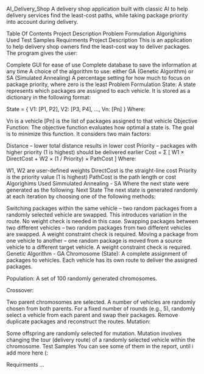 AI_Delivery_Shop
A delivery shop application built with classic AI to help delivery services find the least-cost paths, while taking package priority into account during delivery.

Table Of Contents
Project Description
Problem Formulation
Algorighims Used
Test Samples
Requirments
Project Description
This is an application to help delivery shop owners find the least-cost way to deliver packages. The program gives the user:

Complete GUI for ease of use
Complete database to save the information at any time
A choice of the algorithm to use: either GA (Genetic Algorithm) or SA (Simulated Annealing)
A percentage setting for how much to focus on package priority, where zero is the least
Problem Formulation
State:
A state represents which packages are assigned to each vehicle.
It is stored as a dictionary in the following format:

State = { V1: [P1, P2], V2: [P3, P4], ..., Vn: [Pn] }
Where:

Vn is a vehicle
[Pn] is the list of packages assigned to that vehicle
Objective Function:
The objective function evaluates how optimal a state is. The goal is to minimize this function.
It considers two main factors:

Distance – lower total distance results in lower cost
Priority – packages with higher priority (1 is highest) should be delivered earlier
Cost = Σ [ W1 × DirectCost + W2 × (1 / Priority) × PathCost ]
Where:

W1, W2 are user-defined weights
DirectCost is the straight-line cost
Priority is the priority value (1 is highest)
PathCost is the path length or cost
Algorighims Used
Simmulated Annealing - SA
Where the next state were generated as the following:
Next State The next state is generated randomly at each iteration by choosing one of the following methods:

Switching packages within the same vehicle – two random packages from a randomly selected vehicle are swapped. This introduces variation in the route. No weight check is needed in this case.
Swapping packages between two different vehicles – two random packages from two different vehicles are swapped. A weight constraint check is required.
Moving a package from one vehicle to another – one random package is moved from a source vehicle to a different target vehicle. A weight constraint check is required.
Genetic Algorithm - GA
Chromosome (State):
A complete assignment of packages to vehicles. Each vehicle has its own route to deliver the assigned packages.

Population:
A set of 100 randomly generated chromosomes.

Crossover:

Two parent chromosomes are selected.
A number of vehicles are randomly chosen from both parents.
For a fixed number of rounds (e.g., 5), randomly select a vehicle from each parent and swap their packages.
Remove duplicate packages and reconstruct the routes.
Mutation:

Some offspring are randomly selected for mutation.
Mutation involves changing the tour (delivery route) of a randomly selected vehicle within the chromosome.
Test Samples
You can see some of them in the report, until i add more here (:

Requirments
...
